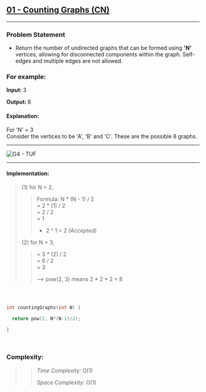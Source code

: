 ## [01 - Counting Graphs (CN)](https://www.codingninjas.com/studio/problems/counting-graphs_8357237) 
-----------------------------------------

### Problem Statement

  - Return the number of undirected graphs that can be formed using <b> 'N' </b> vertices, allowing for disconnected components within the graph. Self-edges and multiple edges are not allowed.

### For example:

<b> Input: </b> 3

<b> Output: </b> 8


#### Explanation:
For 'N' = 3
<br>
Consider the vertices to be 'A', 'B' and 'C'.
These are the possible 8 graphs.

-------------------------------------------------------------------------------

![G4 - TUF](https://drive.google.com/uc?id=19i3zpdBv5-8-4UnMZyzxnG8gFXV3_9ei)

-------------------------------------------------------------------------------


#### Implementation:
>
> (1) for N = 2,
>>
>> Formula: N * (N - 1) / 2  <br>
>>    = 2 * (1) / 2  <br>
>>    = 2 / 2   <br>
>>    = 1
>>
>>  - 2 ^ 1 = 2  <em> (Accepted) </em>
>
>
> (2) for N = 3,
>
>>   = 3 * (2) / 2   <br>
>>   = 6 / 2         <br>
>>   = 3
>>
>> --> pow(2, 3) means 2 * 2 * 2 
>>   = 8 
>
>

<br> 

```cpp

int countingGraphs(int N) {

  return pow(2, N*(N-1)/2);

}
```


<br>

### Complexity:
>> <em> Time Complexity:</em>  O(1)
>>   
>> <em> Space Complexity: </em> O(1)
>>

